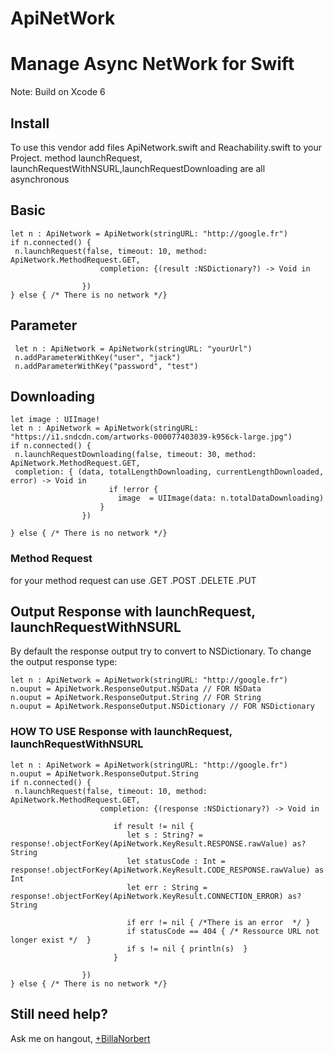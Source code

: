 ApiNetWork
==========

# Manage Async NetWork for Swift
Note: Build on Xcode 6 

## Install

To use this vendor add files ApiNetwork.swift and Reachability.swift to your Project.
method launchRequest, launchRequestWithNSURL,launchRequestDownloading are all asynchronous

## Basic
    let n : ApiNetwork = ApiNetwork(stringURL: "http://google.fr")
    if n.connected() {
     n.launchRequest(false, timeout: 10, method: ApiNetwork.MethodRequest.GET,
                        completion: {(result :NSDictionary?) -> Void in
                          
                    })
    } else { /* There is no network */}


## Parameter
     let n : ApiNetwork = ApiNetwork(stringURL: "yourUrl")
     n.addParameterWithKey("user", "jack")
     n.addParameterWithKey("password", "test")


## Downloading

    let image : UIImage!
    let n : ApiNetwork = ApiNetwork(stringURL: "https://i1.sndcdn.com/artworks-000077403039-k956ck-large.jpg")
    if n.connected() {
     n.launchRequestDownloading(false, timeout: 30, method: ApiNetwork.MethodRequest.GET, 
     completion: { (data, totalLengthDownloading, currentLengthDownloaded, error) -> Void in
                          if !error {
                            image  = UIImage(data: n.totalDataDownloading)
                        }
                    })

    } else { /* There is no network */}

### Method Request
  for your method request can use .GET .POST .DELETE .PUT


## Output Response with launchRequest, launchRequestWithNSURL 
By default the response output try to convert to NSDictionary. To change the output response type:

    let n : ApiNetwork = ApiNetwork(stringURL: "http://google.fr")
    n.ouput = ApiNetwork.ResponseOutput.NSData // FOR NSData
    n.ouput = ApiNetwork.ResponseOutput.String // FOR String
    n.ouput = ApiNetwork.ResponseOutput.NSDictionary // FOR NSDictionary


### HOW TO USE Response with launchRequest, launchRequestWithNSURL 
  
    let n : ApiNetwork = ApiNetwork(stringURL: "http://google.fr")
    n.ouput = ApiNetwork.ResponseOutput.String
    if n.connected() {
     n.launchRequest(false, timeout: 10, method: ApiNetwork.MethodRequest.GET,
                        completion: {(response :NSDictionary?) -> Void in
                           
                           if result != nil {
                              let s : String? =  response!.objectForKey(ApiNetwork.KeyResult.RESPONSE.rawValue) as? String
                              let statusCode : Int = response!.objectForKey(ApiNetwork.KeyResult.CODE_RESPONSE.rawValue) as Int
                              let err : String = response!.objectForKey(ApiNetwork.KeyResult.CONNECTION_ERROR) as? String 
                              
                              if err != nil { /*There is an error  */ }
                              if statusCode == 404 { /* Ressource URL not longer exist */  }
                              if s != nil { println(s)  }
                           }
                                                 
                    })
    } else { /* There is no network */}


## Still need help?

Ask me on hangout, [+BillaNorbert](https://plus.google.com/+BillaNorbert/)
